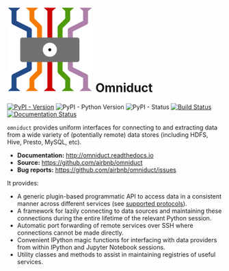 # <img src="https://raw.githubusercontent.com/airbnb/omniduct/master/omniduct/logo.png" height=200> Omniduct
[![PyPI - Version](https://img.shields.io/pypi/v/omniduct.svg)](https://pypi.org/project/omniduct/)
![PyPI - Python Version](https://img.shields.io/pypi/pyversions/omniduct.svg)
![PyPI - Status](https://img.shields.io/pypi/status/omniduct.svg)
[![Build Status](https://travis-ci.org/airbnb/omniduct.svg?branch=master)](https://travis-ci.org/airbnb/omniduct)
[![Documentation Status](https://readthedocs.org/projects/omniduct/badge/?version=latest)](http://omniduct.readthedocs.io/en/latest/?badge=latest)


`omniduct` provides uniform interfaces for connecting to and extracting data from a wide variety of (potentially remote) data stores (including HDFS, Hive, Presto, MySQL, etc).

- **Documentation:** http://omniduct.readthedocs.io
- **Source:** https://github.com/airbnb/omniduct
- **Bug reports:** https://github.com/airbnb/omniduct/issues

It provides:

- A generic plugin-based programmatic API to access data in a consistent manner across different services (see [supported protocols](http://omniduct.readthedocs.io/en/latest/protocols.html)).
- A framework for lazily connecting to data sources and maintaining these connections during the entire lifetime of the relevant Python session.
- Automatic port forwarding of remote services over SSH where connections cannot be made directly.
- Convenient IPython magic functions for interfacing with data providers from within IPython and Jupyter Notebook sessions.
- Utility classes and methods to assist in maintaining registries of useful services.
